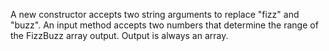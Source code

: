 A new constructor accepts two string arguments to replace "fizz" and "buzz". An input method accepts two numbers that determine the range of the FizzBuzz array output. Output is always an array.
